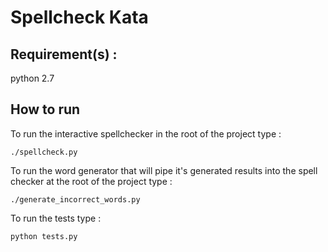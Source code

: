 Spellcheck Kata
===============

## Requirement(s) :

python 2.7

## How to run

To run the interactive spellchecker in the root of the project type :

```
./spellcheck.py
```

To run the word generator that will pipe it's generated results into the spell checker at the root of the project type :

```
./generate_incorrect_words.py
```

To run the tests type : 

```
python tests.py
```
